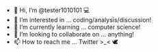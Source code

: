 - 👋 Hi, I’m @tester1010101 :computer:
- 👀 I’m interested in ... coding/analysis/discussion!
- 🌱 I’m currently learning ... computer science!
- 💞️ I’m looking to collaborate on ... anything!
- 📫 How to reach me ... Twitter >\_< :dove:

